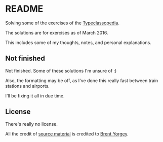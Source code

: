 README
======

Solving some of the exercises of the [Typeclassopedia](https://wiki.haskell.org/Typeclassopedia).

The solutions are for exercises as of March 2016.

This includes some of my thoughts, notes, and personal explanations.

## Not finished

Not finished. Some of these solutions I'm unsure of :)

Also, the formatting may be off, as I've done this really fast between train stations and airports.

I'll be fixing it all in due time.

## License

There's really no license. 

All the credit of [source material](https://wiki.haskell.org/Typeclassopedia) is credited to [Brent Yorgey](https://wiki.haskell.org/User:Byorgey).
